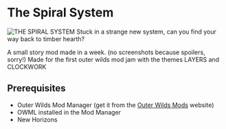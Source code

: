 # The Spiral System
![THE SPIRAL SYSTEM](https://user-images.githubusercontent.com/85829661/212738104-c77d9696-27da-48a7-a3cf-054317c2075a.png)
Stuck in a strange new system, can you find your way back to timber hearth?

A small story mod made in a week.
(no screenshots because spoilers, sorry!)
Made for the first outer wilds mod jam with the themes LAYERS and CLOCKWORK
## Prerequisites
- Outer Wilds Mod Manager (get it from the [Outer Wilds Mods](https://outerwildsmods.com/) website)
- OWML installed in the Mod Manager
- New Horizons


